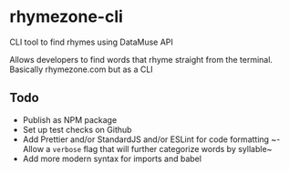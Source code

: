 # rhymezone-cli
CLI tool to find rhymes using DataMuse API

Allows developers to find words that rhyme straight from the terminal. Basically rhymezone.com but as a CLI

## Todo
- Publish as NPM package
- Set up test checks on Github
- Add Prettier and/or StandardJS and/or ESLint for code formatting
~- Allow a `verbose` flag that will further categorize words by syllable~
- Add more modern syntax for imports and babel
